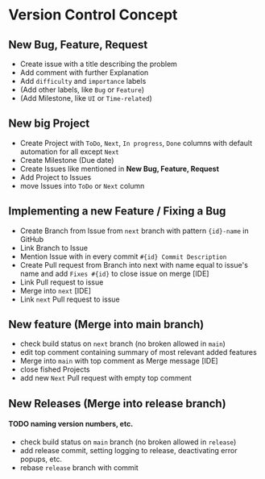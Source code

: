 # Version Control Concept

## New Bug, Feature, Request
- Create issue with a title describing the problem
- Add comment with further Explanation
- Add `difficulty` and `importance` labels
- (Add other labels, like `Bug` or `Feature`)
- (Add Milestone, like `UI` or `Time-related`)

## New big Project
- Create Project with `ToDo`, `Next`, `In progress`, `Done` columns with default automation for all except `Next`
- Create Milestone (Due date)
- Create Issues like mentioned in **New Bug, Feature, Request**
- Add Project to Issues
- move Issues into `ToDo` or `Next` column

## Implementing a new Feature / Fixing a Bug
- Create Branch from Issue from `next` branch with pattern `{id}-name` in GitHub
- Link Branch to Issue
- Mention Issue with in every commit `#{id} Commit Description`
- Create Pull request from Branch into next with name equal to issue's name and add `Fixes #{id}` to close issue on merge [IDE]
- Link Pull request to issue
- Merge into `next` [IDE] 
- Link `next` Pull request to issue

## New feature (Merge into main branch)
- check build status on `next` branch (no broken allowed in `main`)
- edit top comment containing summary of most relevant added features
- Merge into `main`  with top comment as Merge message [IDE]
- close fished Projects
- add new `Next` Pull request with empty top comment

## New Releases (Merge into release branch)
#### TODO naming version numbers, etc.
- check build status on `main` branch (no broken allowed in `release`)
- add release commit, setting logging to release, deactivating error popups, etc.
- rebase `release` branch with commit
